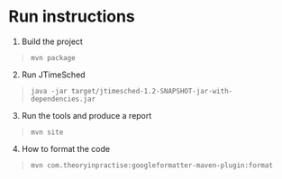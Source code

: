 # Run instructions
1. Build the project
> `mvn package`
2. Run JTimeSched
> `java -jar target/jtimesched-1.2-SNAPSHOT-jar-with-dependencies.jar`
3. Run the tools and produce a report
> `mvn site`
4. How to format the code 
> `mvn com.theoryinpractise:googleformatter-maven-plugin:format`